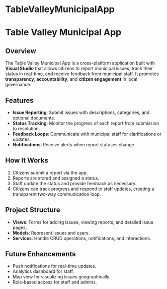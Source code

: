 # TableValleyMunicipalApp
# Table Valley Municipal App

## Overview
The Table Valley Municipal App is a cross-platform application built with **Visual Studio** that allows citizens to report municipal issues, track their status in real-time, and receive feedback from municipal staff. It promotes **transparency**, **accountability**, and **citizen engagement** in local governance.

## Features
- **Issue Reporting**: Submit issues with descriptions, categories, and optional documents.
- **Status Tracking**: Monitor the progress of each report from submission to resolution.
- **Feedback Loops**: Communicate with municipal staff for clarifications or updates.
- **Notifications**: Receive alerts when report statuses change.


## How It Works
1. Citizens submit a report via the app.  
2. Reports are stored and assigned a status.  
3. Staff update the status and provide feedback as necessary.  
4. Citizens can track progress and respond to staff updates, creating a transparent two-way communication loop.

## Project Structure
- **Views**: Forms for adding issues, viewing reports, and detailed issue pages.  
- **Models**: Represent issues and users.  
- **Services**: Handle CRUD operations, notifications, and interactions.

## Future Enhancements
- Push notifications for real-time updates.  
- Analytics dashboard for staff.  
- Map view for visualizing issues geographically.  
- Role-based access for staff and admins.

